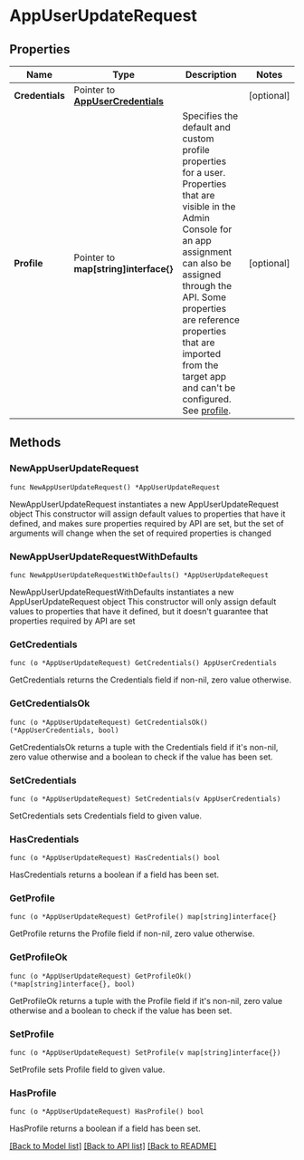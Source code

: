 # AppUserUpdateRequest

## Properties

Name | Type | Description | Notes
------------ | ------------- | ------------- | -------------
**Credentials** | Pointer to [**AppUserCredentials**](AppUserCredentials.md) |  | [optional] 
**Profile** | Pointer to **map[string]interface{}** | Specifies the default and custom profile properties for a user. Properties that are visible in the Admin Console for an app assignment can also be assigned through the API. Some properties are reference properties that are imported from the target app and can&#39;t be configured. See [profile](/openapi/okta-management/management/tag/User/#tag/User/operation/getUser!c&#x3D;200&amp;path&#x3D;profile&amp;t&#x3D;response).  | [optional] 

## Methods

### NewAppUserUpdateRequest

`func NewAppUserUpdateRequest() *AppUserUpdateRequest`

NewAppUserUpdateRequest instantiates a new AppUserUpdateRequest object
This constructor will assign default values to properties that have it defined,
and makes sure properties required by API are set, but the set of arguments
will change when the set of required properties is changed

### NewAppUserUpdateRequestWithDefaults

`func NewAppUserUpdateRequestWithDefaults() *AppUserUpdateRequest`

NewAppUserUpdateRequestWithDefaults instantiates a new AppUserUpdateRequest object
This constructor will only assign default values to properties that have it defined,
but it doesn't guarantee that properties required by API are set

### GetCredentials

`func (o *AppUserUpdateRequest) GetCredentials() AppUserCredentials`

GetCredentials returns the Credentials field if non-nil, zero value otherwise.

### GetCredentialsOk

`func (o *AppUserUpdateRequest) GetCredentialsOk() (*AppUserCredentials, bool)`

GetCredentialsOk returns a tuple with the Credentials field if it's non-nil, zero value otherwise
and a boolean to check if the value has been set.

### SetCredentials

`func (o *AppUserUpdateRequest) SetCredentials(v AppUserCredentials)`

SetCredentials sets Credentials field to given value.

### HasCredentials

`func (o *AppUserUpdateRequest) HasCredentials() bool`

HasCredentials returns a boolean if a field has been set.

### GetProfile

`func (o *AppUserUpdateRequest) GetProfile() map[string]interface{}`

GetProfile returns the Profile field if non-nil, zero value otherwise.

### GetProfileOk

`func (o *AppUserUpdateRequest) GetProfileOk() (*map[string]interface{}, bool)`

GetProfileOk returns a tuple with the Profile field if it's non-nil, zero value otherwise
and a boolean to check if the value has been set.

### SetProfile

`func (o *AppUserUpdateRequest) SetProfile(v map[string]interface{})`

SetProfile sets Profile field to given value.

### HasProfile

`func (o *AppUserUpdateRequest) HasProfile() bool`

HasProfile returns a boolean if a field has been set.


[[Back to Model list]](../README.md#documentation-for-models) [[Back to API list]](../README.md#documentation-for-api-endpoints) [[Back to README]](../README.md)


